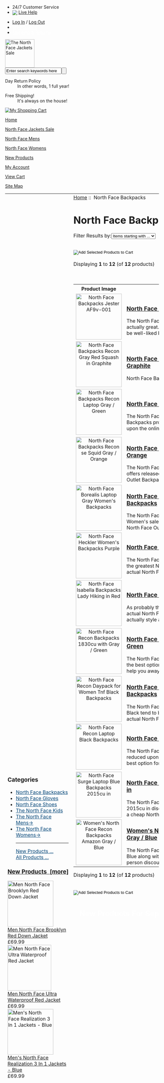 <!DOCTYPE html PUBLIC "-//W3C//DTD XHTML 1.0 Transitional//EN" "http://www.w3.org/TR/xhtml1/DTD/xhtml1-transitional.dtd">
<html xmlns="http://www.w3.org/1999/xhtml" dir="ltr" lang="en">
<head>
<title>The North Face Backpacks UK Sale Cheap</title>
<meta http-equiv="Content-Type" content="text/html; charset=iso-8859-1" />
<meta name="keywords" content="The North Face Backpacks UK" />
<meta name="description" content="" />
<meta http-equiv="imagetoolbar" content="no" />
<meta name="author" content="The jacketsukonline.co.uk; Team and others" />
<meta name="generator" content="shopping cart program by jacketsukonline.co.uk;, http://www.jacketsukonline.co.uk eCommerce" />

<base href="http://www.jacketsukonline.co.uk/" />
<link rel="canonical" href="http://www.jacketsukonline.co.uk/north-face-backpacks-c-10.html" />

<link rel="stylesheet" type="text/css" href="includes/templates/theme3/css/style.css" />
<link rel="stylesheet" type="text/css" href="includes/templates/theme3/css/style_best_selling.css" />
<link rel="stylesheet" type="text/css" href="includes/templates/theme3/css/stylebase.css" />
<link rel="stylesheet" type="text/css" href="includes/templates/theme3/css/stylenews.css" />
<link rel="stylesheet" type="text/css" href="includes/templates/theme3/css/stylesheet.css" />
<link rel="stylesheet" type="text/css" href="includes/templates/theme3/css/stylesheet_css_buttons.css" />
<link rel="stylesheet" type="text/css" href="includes/templates/theme3/css/stylesheet_news.css" />
<link rel="stylesheet" type="text/css" href="includes/templates/theme3/css/stylesheet_news_sidebox_scroller.css" />
<link rel="stylesheet" type="text/css" media="print" href="includes/templates/theme3/css/print_stylesheet.css" />
</head>

<body>

<div class="top-nav">
  <div class="top-auto">
	<ul class="top-left">
		<li>24/7 Customer Service </li>
		<li>
		<img border="0" align="absmiddle" src="includes/templates/theme3/images/live-help.gif">
		<a href="/contact_us.html" rel="nofollow">Live Help</a>
		</li>
	</ul>
	<ul class="top-right">
	<li><a href="http://www.jacketsukonline.co.uk/index.php?main_page=login">Log In</a>
/
    <a href="http://www.jacketsukonline.co.uk/index.php?main_page=logoff">Log Out</a></li>
	<li><a style="color: #FFFFFF;" href="http://www.jacketsukonline.co.uk/index.php?main_page=account">My Account</a></li>
	<li><a style="color: #FFFFFF;" href="/shippinginfo.html" rel="nofollow">Shipping & Returns</a></li>
	</ul>
	</div>
	<div class="top-now-hiring">
		<a href="">
		<img border="0" alt="" src="includes/templates/theme3/images/top-now-hiring.gif">
		</a>
	</div>
</div>




<!--bof-header logo and navigation display-->
<!--bof head-->
<div class="header">
	<div id="logo"><a href="http://www.jacketsukonline.co.uk/"><img src="includes/templates/theme3/images/logo.gif" alt="The North Face Jackets Sale" title=" The North Face Jackets Sale " width="96" height="93" /></a>	</div>
	<div class="header-search">  <div class="header-search-box"><form name="quick_find_header" action="http://www.jacketsukonline.co.uk/index.php?main_page=advanced_search_result" method="get"><input type="hidden" name="main_page" value="advanced_search_result" /><input type="hidden" name="search_in_description" value="1" /><input type="text" name="keyword" class="search-keywords" value="Enter search keywords here" onfocus="if (this.value == 'Enter search keywords here') this.value = '';" onblur="if (this.value == '') this.value = 'Enter search keywords here';" /><input class="search-btn" type="submit" align="absmiddle" alt="Search" value="" /></form></div></div>
	<div class="header-icons">
		<dl class="header-icons-1">
		<dt>Day Return Policy</dt>
		<dd>In other words, 1 full year!</dd>
		</dl>
		<dl class="header-icons-2">
		<dt>Free Shipping!</dt>
		<dd>It's always on the house!</dd>
		</dl>
	</div>
	<div class="header-cart">
	<a href="index.php?main_page=shopping_cart">
	<img border="0" alt="My Shopping Cart" src="includes/templates/theme3/images/icon-cart.gif">
	</a>
	</div>
</div>
<!--eof head-->

<!--bof menu-->
<div class="menu-wapper">
		<div id="menuTop" class="menu-left">

  <dl><dt><a href="http://www.jacketsukonline.co.uk/">Home</a></dt></dl>
  
  <dl><dt><a href="http://www.jacketsukonline.co.uk/">North Face Jackets Sale</a></dt></dl>
  
  <dl><dt><a href="http://www.jacketsukonline.co.uk/the-north-face-mens-c-11.html">North Face Mens</a></dt></dl>
  
  <dl><dt><a href="http://www.jacketsukonline.co.uk/the-north-face-womens-c-1.html">North Face Womens</a></dt></dl>
  
  <dl><dt><a href="http://www.jacketsukonline.co.uk/products_all.html">New Products</a></dt></dl>
  
  <dl><dt><a href="http://www.jacketsukonline.co.uk/index.php?main_page=login">My Account</a></dt></dl>
  
  <dl><dt><a href="http://www.jacketsukonline.co.uk/index.php?main_page=shopping_cart">View Cart</a></dt></dl>
  
  <dl><dt><a href="http://www.jacketsukonline.co.uk/site_map.html">Site Map</a></dt></dl>
  
</div>
	</div>
<!--eof menu-->


<div class="main">
  <div class="maincontent">
<table width="100%" border="0" cellspacing="0" cellpadding="0" id="contentMainWrapper">
  <tr>

 <td style="width: 200px">
<div id="navColumnOneWrapper" style="width: 200px"><!--// bof: categories //-->
<div class="sidebox-wapper">
	<div class="boxContent">
		<div id="boxCategories" class="box-wapper">
			<div class="box-content">
			   <h3 class="leftBoxHeading" id="categoriesHeading">Categories</h3>
			<div id="categoriesContent" class="sideBoxContent"><ul>
<li><a class="category-top" style="color:#004477" href="http://www.jacketsukonline.co.uk/north-face-backpacks-c-10.html"><span class="category-subs-selected">North Face Backpacks</span></a></li>
<li><a class="category-top" style="color:#004477" href="http://www.jacketsukonline.co.uk/north-face-gloves-c-9.html">North Face Gloves</a></li>
<li><a class="category-top" style="color:#004477" href="http://www.jacketsukonline.co.uk/north-face-shoes-c-8.html">North Face Shoes</a></li>
<li><a class="category-top" style="color:#004477" href="http://www.jacketsukonline.co.uk/the-north-face-kids-c-20.html">The North Face Kids</a></li>
<li><a class="category-top" style="color:#004477" href="http://www.jacketsukonline.co.uk/the-north-face-mens-c-11.html">The North Face Mens-&gt;</a></li>
<li><a class="category-top" style="color:#004477" href="http://www.jacketsukonline.co.uk/the-north-face-womens-c-1.html">The North Face Womens-&gt;</a></li>
<hr id="catBoxDivider" />
<a class="category-links" style="color:#004477" href="http://www.jacketsukonline.co.uk/products_new.html">New Products ...</a><br />
<a class="category-links" style="color:#004477" href="http://www.jacketsukonline.co.uk/products_all.html">All Products ...</a>
</ul></div>			</div>
		</div>
	</div>
</div>
<!--// eof: categories //-->

<!--// bof: whatsnew //-->
<div class="sidebox-wapper">
	<div class="boxContent">
		<div id="boxCategories" class="box-wapper">
			<div class="box-content">
			   <h3 class="leftBoxHeading" id="whatsnewHeading"><a href="http://www.jacketsukonline.co.uk/products_new.html">New Products&nbsp;&nbsp;[more]</a></h3>
			<div class="sideBoxContent centeredContent">
  <div class="sideBoxContentItem"><a href="http://www.jacketsukonline.co.uk/men-north-face-brooklyn-red-down-jacket-p-381.html"><img src="images/tex3in103.jpg" alt="Men North Face Brooklyn Red Down Jacket" title=" Men North Face Brooklyn Red Down Jacket " width="150" height="150" /><br />Men North Face Brooklyn Red Down Jacket</a><div>&pound;69.99</div></div>
  <div class="sideBoxContentItem"><a href="http://www.jacketsukonline.co.uk/men-north-face-ultra-waterproof-red-jacket-p-382.html"><img src="images/TNF1007A19.jpg" alt="Men North Face Ultra Waterproof Red Jacket" title=" Men North Face Ultra Waterproof Red Jacket " width="143" height="150" /><br />Men North Face Ultra Waterproof Red Jacket</a><div>&pound;69.99</div></div>
  <div class="sideBoxContentItem"><a href="http://www.jacketsukonline.co.uk/mens-north-face-realization-3-in-1-jackets-blue-p-383.html"><img src="images/realization20110103.jpg" alt="Men's North Face Realization 3 In 1 Jackets - Blue" title=" Men's North Face Realization 3 In 1 Jackets - Blue " width="150" height="149" /><br />Men's North Face Realization 3 In 1 Jackets - Blue</a><div>&pound;69.99</div></div></div>
			</div>
		</div>
	</div>
</div>
<!--// eof: whatsnew //-->

</div></td>
    <td valign="top" style=" width:784px; float:right;">
<!-- bof  breadcrumb -->
    <div id="navBreadCrumb">  <a href="http://www.jacketsukonline.co.uk/">Home</a>&nbsp;::&nbsp;
North Face Backpacks
</div>
<!-- eof breadcrumb -->


<!-- bof upload alerts -->
<!-- eof upload alerts -->

<div class="centerColumn" id="indexProductList">

<h1 id="productListHeading">North Face Backpacks</h1>




<form name="filter" action="http://www.jacketsukonline.co.uk/" method="get"><label class="inputLabel">Filter Results by:</label><input type="hidden" name="main_page" value="index" /><input type="hidden" name="cPath" value="10" /><input type="hidden" name="sort" value="20a" /><select name="alpha_filter_id" onchange="this.form.submit()">
  <option value="0">Items starting with ...</option>
  <option value="65">A</option>
  <option value="66">B</option>
  <option value="67">C</option>
  <option value="68">D</option>
  <option value="69">E</option>
  <option value="70">F</option>
  <option value="71">G</option>
  <option value="72">H</option>
  <option value="73">I</option>
  <option value="74">J</option>
  <option value="75">K</option>
  <option value="76">L</option>
  <option value="77">M</option>
  <option value="78">N</option>
  <option value="79">O</option>
  <option value="80">P</option>
  <option value="81">Q</option>
  <option value="82">R</option>
  <option value="83">S</option>
  <option value="84">T</option>
  <option value="85">U</option>
  <option value="86">V</option>
  <option value="87">W</option>
  <option value="88">X</option>
  <option value="89">Y</option>
  <option value="90">Z</option>
  <option value="48">0</option>
  <option value="49">1</option>
  <option value="50">2</option>
  <option value="51">3</option>
  <option value="52">4</option>
  <option value="53">5</option>
  <option value="54">6</option>
  <option value="55">7</option>
  <option value="56">8</option>
  <option value="57">9</option>
</select>
</form>
<br class="clearBoth" />

<form name="multiple_products_cart_quantity" action="http://www.jacketsukonline.co.uk/north-face-backpacks-c-10.html?action=multiple_products_add_product&amp;sort=20a" method="post" enctype="multipart/form-data"><div id="productListing">
<div class="buttonRow forward"><input type="image" src="includes/templates/theme3/buttons/english/button_add_selected.gif" alt="Add Selected Products to Cart" title=" Add Selected Products to Cart " id="submit1" name="submit1" /></div>
<br class="clearBoth" />

<div id="productsListingTopNumber" class="navSplitPagesResult back">Displaying <strong>1</strong> to <strong>12</strong> (of <strong>12</strong> products)</div>
<div id="productsListingListingTopLinks" class="navSplitPagesLinks forward"> &nbsp;</div>
<br class="clearBoth" />

<table width="100%" border="0" cellspacing="0" cellpadding="0" id="cat10Table" class="tabTable">
  <tr  class="productListing-rowheading">
   <th class="productListing-heading" align="center" scope="col" id="listCell0-0">Product Image</th>
   <th class="productListing-heading" scope="col" id="listCell0-1"><a href="http://www.jacketsukonline.co.uk/north-face-backpacks-c-10.html?sort=2a&amp;page=1" title="Sort products descendingly by Item Name" class="productListing-heading">Item Name-</a></th>
   <th class="productListing-heading" align="right" width="125" scope="col" id="listCell0-2"><a href="http://www.jacketsukonline.co.uk/north-face-backpacks-c-10.html?sort=3a&amp;page=1" title="Sort products ascendingly by Price" class="productListing-heading">Price</a></th>
  </tr>
  <tr  class="productListing-odd">
   <td class="productListing-data" align="center"><a href="http://www.jacketsukonline.co.uk/north-face-backpacks-jester-af9v001-p-202.html"><img src="images/TNFbackpacks02.jpg" alt="North Face Backpacks Jester AF9v-001" title=" North Face Backpacks Jester AF9v-001 " width="150" height="150" class="listingProductImage" /></a></td>
   <td class="productListing-data"><h3 class="itemTitle"><a href="http://www.jacketsukonline.co.uk/north-face-backpacks-jester-af9v001-p-202.html">North Face Backpacks Jester AF9v-001</a></h3><div class="listingDescription">The North Face Jester Backpacks AF9v-001 for men is actually great. The actual Discount North Face totes tend to be well-liked by individuals in the...</div></td>
   <td class="productListing-data" align="right">&pound;88.99<br /><br />Add: <input type="text" name="products_id[202]" value="0" size="4" /><br /><br /></td>
  </tr>
  <tr  class="productListing-even">
   <td class="productListing-data" align="center"><a href="http://www.jacketsukonline.co.uk/north-face-backpacks-recon-gray-red-squash-in-graphite-p-203.html"><img src="images/TNF1027Backpacks003.jpg" alt="North Face Backpacks Recon Gray Red Squash in Graphite" title=" North Face Backpacks Recon Gray Red Squash in Graphite " width="150" height="150" class="listingProductImage" /></a></td>
   <td class="productListing-data"><h3 class="itemTitle"><a href="http://www.jacketsukonline.co.uk/north-face-backpacks-recon-gray-red-squash-in-graphite-p-203.html">North Face Backpacks Recon Gray Red Squash in Graphite</a></h3><div class="listingDescription">North Face Backpacks Recon Gray Red Squash in Graphite</div></td>
   <td class="productListing-data" align="right">&pound;87.99<br /><br />Add: <input type="text" name="products_id[203]" value="0" size="4" /><br /><br /></td>
  </tr>
  <tr  class="productListing-odd">
   <td class="productListing-data" align="center"><a href="http://www.jacketsukonline.co.uk/north-face-backpacks-recon-laptop-gray-green-p-204.html"><img src="images/TNF1027Backpacks005.jpg" alt="North Face Backpacks Recon Laptop Gray / Green" title=" North Face Backpacks Recon Laptop Gray / Green " width="150" height="150" class="listingProductImage" /></a></td>
   <td class="productListing-data"><h3 class="itemTitle"><a href="http://www.jacketsukonline.co.uk/north-face-backpacks-recon-laptop-gray-green-p-204.html">North Face Backpacks Recon Laptop Gray / Green</a></h3><div class="listingDescription">The North Face Recon Laptop computer Grey Green Backpacks provide you with a great feeling through buying upon the online shop, The actual North Face...</div></td>
   <td class="productListing-data" align="right">&pound;87.99<br /><br />Add: <input type="text" name="products_id[204]" value="0" size="4" /><br /><br /></td>
  </tr>
  <tr  class="productListing-even">
   <td class="productListing-data" align="center"><a href="http://www.jacketsukonline.co.uk/north-face-backpacks-recon-se-squid-gray-orange-p-205.html"><img src="images/TNF1027Backpacks004.jpg" alt="North Face Backpacks Recon se Squid Gray / Orange" title=" North Face Backpacks Recon se Squid Gray / Orange " width="150" height="150" class="listingProductImage" /></a></td>
   <td class="productListing-data"><h3 class="itemTitle"><a href="http://www.jacketsukonline.co.uk/north-face-backpacks-recon-se-squid-gray-orange-p-205.html">North Face Backpacks Recon se Squid Gray / Orange</a></h3><div class="listingDescription">The North Face Recon ze Backpacks Squid Grey Lemon offers released the marketing sale, as well as North Face Outlet Backpacks tend to be getting much...</div></td>
   <td class="productListing-data" align="right">&pound;87.99<br /><br />Add: <input type="text" name="products_id[205]" value="0" size="4" /><br /><br /></td>
  </tr>
  <tr  class="productListing-odd">
   <td class="productListing-data" align="center"><a href="http://www.jacketsukonline.co.uk/north-face-borealis-laptop-gray-womens-backpacks-p-206.html"><img src="images/TNFbackpacks03.jpg" alt="North Face Borealis Laptop Gray Women's Backpacks" title=" North Face Borealis Laptop Gray Women's Backpacks " width="150" height="150" class="listingProductImage" /></a></td>
   <td class="productListing-data"><h3 class="itemTitle"><a href="http://www.jacketsukonline.co.uk/north-face-borealis-laptop-gray-womens-backpacks-p-206.html">North Face Borealis Laptop Gray Women's Backpacks</a></h3><div class="listingDescription">The North Face Borealis Laptop computer Backpacks Grey Women's sale in 2011 tend to be well-liked. The actual North Face Outlets store supply the...</div></td>
   <td class="productListing-data" align="right">&pound;87.99<br /><br />Add: <input type="text" name="products_id[206]" value="0" size="4" /><br /><br /></td>
  </tr>
  <tr  class="productListing-even">
   <td class="productListing-data" align="center"><a href="http://www.jacketsukonline.co.uk/north-face-heckler-womens-backpacks-purple-p-207.html"><img src="images/TNFbackpacks20.jpg" alt="North Face Heckler Women's Backpacks Purple" title=" North Face Heckler Women's Backpacks Purple " width="150" height="150" class="listingProductImage" /></a></td>
   <td class="productListing-data"><h3 class="itemTitle"><a href="http://www.jacketsukonline.co.uk/north-face-heckler-womens-backpacks-purple-p-207.html">North Face Heckler Women's Backpacks Purple</a></h3><div class="listingDescription">The North Face Heckler Backpacks Purple Women is among the greatest North face 2011 back pack in the planet. The actual North Face Outlets store...</div></td>
   <td class="productListing-data" align="right">&pound;88.99<br /><br />Add: <input type="text" name="products_id[207]" value="0" size="4" /><br /><br /></td>
  </tr>
  <tr  class="productListing-odd">
   <td class="productListing-data" align="center"><a href="http://www.jacketsukonline.co.uk/north-face-isabella-backpacks-lady-hiking-in-red-p-208.html"><img src="images/TNFbackpacks19.jpg" alt="North Face Isabella Backpacks Lady Hiking in Red" title=" North Face Isabella Backpacks Lady Hiking in Red " width="150" height="150" class="listingProductImage" /></a></td>
   <td class="productListing-data"><h3 class="itemTitle"><a href="http://www.jacketsukonline.co.uk/north-face-isabella-backpacks-lady-hiking-in-red-p-208.html">North Face Isabella Backpacks Lady Hiking in Red</a></h3><div class="listingDescription">As probably the most well-liked North face walking tote, The actual North Face Isabella Backpacks Red Woman Walking is actually style as well as...</div></td>
   <td class="productListing-data" align="right">&pound;88.99<br /><br />Add: <input type="text" name="products_id[208]" value="0" size="4" /><br /><br /></td>
  </tr>
  <tr  class="productListing-even">
   <td class="productListing-data" align="center"><a href="http://www.jacketsukonline.co.uk/north-face-recon-backpacks-1830cu-with-gray-green-p-209.html"><img src="images/TNF1027Backpacks001.jpg" alt="North Face Recon Backpacks 1830cu with Gray / Green" title=" North Face Recon Backpacks 1830cu with Gray / Green " width="150" height="150" class="listingProductImage" /></a></td>
   <td class="productListing-data"><h3 class="itemTitle"><a href="http://www.jacketsukonline.co.uk/north-face-recon-backpacks-1830cu-with-gray-green-p-209.html">North Face Recon Backpacks 1830cu with Gray / Green</a></h3><div class="listingDescription">The North Face Recon Backpacks 1830cu In Grey Green is the best option, North face school bags upon salealso can help you away along with hauling...</div></td>
   <td class="productListing-data" align="right">&pound;87.99<br /><br />Add: <input type="text" name="products_id[209]" value="0" size="4" /><br /><br /></td>
  </tr>
  <tr  class="productListing-odd">
   <td class="productListing-data" align="center"><a href="http://www.jacketsukonline.co.uk/north-face-recon-daypack-for-women-tnf-black-backpacks-p-210.html"><img src="images/TNF1027Backpacks002.jpg" alt="North Face Recon Daypack for Women Tnf Black Backpacks" title=" North Face Recon Daypack for Women Tnf Black Backpacks " width="150" height="150" class="listingProductImage" /></a></td>
   <td class="productListing-data"><h3 class="itemTitle"><a href="http://www.jacketsukonline.co.uk/north-face-recon-daypack-for-women-tnf-black-backpacks-p-210.html">North Face Recon Daypack for Women Tnf Black Backpacks</a></h3><div class="listingDescription">The North Face Recon Backpacks Daypack for Women Tnf Black tend to be about the warm sale along with sternum the actual North Face Outlet Backpacks...</div></td>
   <td class="productListing-data" align="right">&pound;87.99<br /><br />Add: <input type="text" name="products_id[210]" value="0" size="4" /><br /><br /></td>
  </tr>
  <tr  class="productListing-even">
   <td class="productListing-data" align="center"><a href="http://www.jacketsukonline.co.uk/north-face-recon-laptop-black-backpacks-p-211.html"><img src="images/TNFbackpacks01.jpg" alt="North Face Recon Laptop Black Backpacks" title=" North Face Recon Laptop Black Backpacks " width="150" height="150" class="listingProductImage" /></a></td>
   <td class="productListing-data"><h3 class="itemTitle"><a href="http://www.jacketsukonline.co.uk/north-face-recon-laptop-black-backpacks-p-211.html">North Face Recon Laptop Black Backpacks</a></h3><div class="listingDescription">The North Face Recon Laptop computer Backpacks Black reduced upon sale for a person. This particular is among the best option for you to definitely...</div></td>
   <td class="productListing-data" align="right">&pound;88.99<br /><br />Add: <input type="text" name="products_id[211]" value="0" size="4" /><br /><br /></td>
  </tr>
  <tr  class="productListing-odd">
   <td class="productListing-data" align="center"><a href="http://www.jacketsukonline.co.uk/north-face-surge-laptop-blue-backpacks-2015cu-in-p-212.html"><img src="images/TNFbackpacks04.jpg" alt="North Face Surge Laptop Blue Backpacks 2015cu in" title=" North Face Surge Laptop Blue Backpacks 2015cu in " width="150" height="150" class="listingProductImage" /></a></td>
   <td class="productListing-data"><h3 class="itemTitle"><a href="http://www.jacketsukonline.co.uk/north-face-surge-laptop-blue-backpacks-2015cu-in-p-212.html">North Face Surge Laptop Blue Backpacks 2015cu in</a></h3><div class="listingDescription">The North Face Rise Laptop computer Backpacks Blue 2015cu in discount sale. If you would like years old purchase a cheap North face tote for your...</div></td>
   <td class="productListing-data" align="right">&pound;87.99<br /><br />Add: <input type="text" name="products_id[212]" value="0" size="4" /><br /><br /></td>
  </tr>
  <tr  class="productListing-even">
   <td class="productListing-data" align="center"><a href="http://www.jacketsukonline.co.uk/womens-north-face-recon-backpacks-amazon-gray-blue-p-213.html"><img src="images/TNF1027Backpacks006.jpg" alt="Women's North Face Recon Backpacks Amazon Gray / Blue" title=" Women's North Face Recon Backpacks Amazon Gray / Blue " width="150" height="150" class="listingProductImage" /></a></td>
   <td class="productListing-data"><h3 class="itemTitle"><a href="http://www.jacketsukonline.co.uk/womens-north-face-recon-backpacks-amazon-gray-blue-p-213.html">Women's North Face Recon Backpacks Amazon Gray / Blue</a></h3><div class="listingDescription">The North Face Recon women's Backpacks Amazon Grey Blue along with top quality as well as discounted. will offer a person discount North Face for a...</div></td>
   <td class="productListing-data" align="right">&pound;87.99<br /><br />Add: <input type="text" name="products_id[213]" value="0" size="4" /><br /><br /></td>
  </tr>
 
</table>
<div id="productsListingBottomNumber" class="navSplitPagesResult back">Displaying <strong>1</strong> to <strong>12</strong> (of <strong>12</strong> products)</div>
<div  id="productsListingListingBottomLinks" class="navSplitPagesLinks forward"> &nbsp;</div>
<br class="clearBoth" />

<div class="buttonRow forward"><input type="image" src="includes/templates/theme3/buttons/english/button_add_selected.gif" alt="Add Selected Products to Cart" title=" Add Selected Products to Cart " id="submit2" name="submit1" /></div>
<br class="clearBoth" />
</div>

</form>








<!-- bof: whats_new -->
<div class="product-list" id="whatsNew">
<div class="hcontent"><h2 style="color:#ffffff; float:left;margin-top:10px; margin-left:20px;">New Products For September - North Face Backpacks</h2></div>

    <div class="centerBoxContentsNew centeredContent back" style="width:33%;"><a href="http://www.jacketsukonline.co.uk/north-face-backpacks-recon-se-squid-gray-orange-p-205.html"><img src="images/TNF1027Backpacks004.jpg" alt="North Face Backpacks Recon se Squid Gray / Orange" title=" North Face Backpacks Recon se Squid Gray / Orange " width="150" height="150" /></a><br /><a href="http://www.jacketsukonline.co.uk/north-face-backpacks-recon-se-squid-gray-orange-p-205.html">North Face Backpacks Recon se Squid Gray / Orange</a><br />&pound;87.99</div>
    <div class="centerBoxContentsNew centeredContent back" style="width:33%;"><a href="http://www.jacketsukonline.co.uk/north-face-borealis-laptop-gray-womens-backpacks-p-206.html"><img src="images/TNFbackpacks03.jpg" alt="North Face Borealis Laptop Gray Women's Backpacks" title=" North Face Borealis Laptop Gray Women's Backpacks " width="150" height="150" /></a><br /><a href="http://www.jacketsukonline.co.uk/north-face-borealis-laptop-gray-womens-backpacks-p-206.html">North Face Borealis Laptop Gray Women's Backpacks</a><br />&pound;87.99</div>
    <div class="centerBoxContentsNew centeredContent back" style="width:33%;"><a href="http://www.jacketsukonline.co.uk/north-face-heckler-womens-backpacks-purple-p-207.html"><img src="images/TNFbackpacks20.jpg" alt="North Face Heckler Women's Backpacks Purple" title=" North Face Heckler Women's Backpacks Purple " width="150" height="150" /></a><br /><a href="http://www.jacketsukonline.co.uk/north-face-heckler-womens-backpacks-purple-p-207.html">North Face Heckler Women's Backpacks Purple</a><br />&pound;88.99</div>
<br class="clearBoth" />

    <div class="centerBoxContentsNew centeredContent back" style="width:33%;"><a href="http://www.jacketsukonline.co.uk/north-face-isabella-backpacks-lady-hiking-in-red-p-208.html"><img src="images/TNFbackpacks19.jpg" alt="North Face Isabella Backpacks Lady Hiking in Red" title=" North Face Isabella Backpacks Lady Hiking in Red " width="150" height="150" /></a><br /><a href="http://www.jacketsukonline.co.uk/north-face-isabella-backpacks-lady-hiking-in-red-p-208.html">North Face Isabella Backpacks Lady Hiking in Red</a><br />&pound;88.99</div>
    <div class="centerBoxContentsNew centeredContent back" style="width:33%;"><a href="http://www.jacketsukonline.co.uk/north-face-recon-backpacks-1830cu-with-gray-green-p-209.html"><img src="images/TNF1027Backpacks001.jpg" alt="North Face Recon Backpacks 1830cu with Gray / Green" title=" North Face Recon Backpacks 1830cu with Gray / Green " width="150" height="150" /></a><br /><a href="http://www.jacketsukonline.co.uk/north-face-recon-backpacks-1830cu-with-gray-green-p-209.html">North Face Recon Backpacks 1830cu with Gray / Green</a><br />&pound;87.99</div>
    <div class="centerBoxContentsNew centeredContent back" style="width:33%;"><a href="http://www.jacketsukonline.co.uk/north-face-recon-daypack-for-women-tnf-black-backpacks-p-210.html"><img src="images/TNF1027Backpacks002.jpg" alt="North Face Recon Daypack for Women Tnf Black Backpacks" title=" North Face Recon Daypack for Women Tnf Black Backpacks " width="150" height="150" /></a><br /><a href="http://www.jacketsukonline.co.uk/north-face-recon-daypack-for-women-tnf-black-backpacks-p-210.html">North Face Recon Daypack for Women Tnf Black Backpacks</a><br />&pound;87.99</div>
<br class="clearBoth" />

    <div class="centerBoxContentsNew centeredContent back" style="width:33%;"><a href="http://www.jacketsukonline.co.uk/north-face-recon-laptop-black-backpacks-p-211.html"><img src="images/TNFbackpacks01.jpg" alt="North Face Recon Laptop Black Backpacks" title=" North Face Recon Laptop Black Backpacks " width="150" height="150" /></a><br /><a href="http://www.jacketsukonline.co.uk/north-face-recon-laptop-black-backpacks-p-211.html">North Face Recon Laptop Black Backpacks</a><br />&pound;88.99</div>
    <div class="centerBoxContentsNew centeredContent back" style="width:33%;"><a href="http://www.jacketsukonline.co.uk/north-face-surge-laptop-blue-backpacks-2015cu-in-p-212.html"><img src="images/TNFbackpacks04.jpg" alt="North Face Surge Laptop Blue Backpacks 2015cu in" title=" North Face Surge Laptop Blue Backpacks 2015cu in " width="150" height="150" /></a><br /><a href="http://www.jacketsukonline.co.uk/north-face-surge-laptop-blue-backpacks-2015cu-in-p-212.html">North Face Surge Laptop Blue Backpacks 2015cu in</a><br />&pound;87.99</div>
    <div class="centerBoxContentsNew centeredContent back" style="width:33%;"><a href="http://www.jacketsukonline.co.uk/womens-north-face-recon-backpacks-amazon-gray-blue-p-213.html"><img src="images/TNF1027Backpacks006.jpg" alt="Women's North Face Recon Backpacks Amazon Gray / Blue" title=" Women's North Face Recon Backpacks Amazon Gray / Blue " width="150" height="150" /></a><br /><a href="http://www.jacketsukonline.co.uk/womens-north-face-recon-backpacks-amazon-gray-blue-p-213.html">Women's North Face Recon Backpacks Amazon Gray / Blue</a><br />&pound;87.99</div>
<br class="clearBoth" />
 
</div>
<!-- eof: whats_new -->



<!-- bof: featured products  -->
<!-- eof: featured products  -->






<!-- bof: specials -->
<!-- eof: specials -->








</div>

</td>

  </tr>
</table>
</div>
</div>


<div class="footer-wapper">
	<div class="footer-friends"></div>
	<div class="footer-copyright">
	 Copyright &copy; 2012 <a href="http://www.jacketsukonline.co.uk/" target="_blank">jacketsukonline.co.uk</a>. All right reserved.	</div>
</div>
<div style="display:none"><script language="javascript" type="text/javascript" src="http://js.users.51.la/14953658.js"></script>


<!--bof- parse time display -->
<!--eof- parse time display -->
<!--bof- banner #6 display -->
<!--eof- banner #6 display -->
</body></html>
